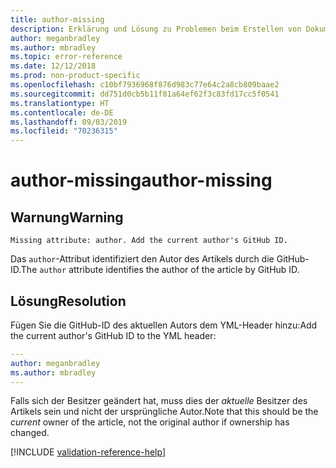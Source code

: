 ```yaml
---
title: author-missing
description: Erklärung und Lösung zu Problemen beim Erstellen von Dokumentationsartikeln – author-missing.
author: meganbradley
ms.author: mbradley
ms.topic: error-reference
ms.date: 12/12/2018
ms.prod: non-product-specific
ms.openlocfilehash: c10bf7936968f876d983c77e64c2a8cb809baae2
ms.sourcegitcommit: dd751d0cb5b11f81a64ef62f3c83fd17cc5f0541
ms.translationtype: HT
ms.contentlocale: de-DE
ms.lasthandoff: 09/03/2019
ms.locfileid: "70236315"
---
```

# <a name="author-missing"></a><span data-ttu-id="c4572-103">author-missing</span><span class="sxs-lookup"><span data-stu-id="c4572-103">author-missing</span></span>

## <a name="warning"></a><span data-ttu-id="c4572-104">Warnung</span><span class="sxs-lookup"><span data-stu-id="c4572-104">Warning</span></span>

`Missing attribute: author. Add the current author's GitHub ID.`

<span data-ttu-id="c4572-105">Das `author`-Attribut identifiziert den Autor des Artikels durch die GitHub-ID.</span><span class="sxs-lookup"><span data-stu-id="c4572-105">The `author` attribute identifies the author of the article by GitHub ID.</span></span> 

## <a name="resolution"></a><span data-ttu-id="c4572-106">Lösung</span><span class="sxs-lookup"><span data-stu-id="c4572-106">Resolution</span></span>

<span data-ttu-id="c4572-107">Fügen Sie die GitHub-ID des aktuellen Autors dem YML-Header hinzu:</span><span class="sxs-lookup"><span data-stu-id="c4572-107">Add the current author's GitHub ID to the YML header:</span></span>

```yml
---
author: meganbradley
ms.author: mbradley
---
```

<span data-ttu-id="c4572-108">Falls sich der Besitzer geändert hat, muss dies der *aktuelle* Besitzer des Artikels sein und nicht der ursprüngliche Autor.</span><span class="sxs-lookup"><span data-stu-id="c4572-108">Note that this should be the *current* owner of the article, not the original author if ownership has changed.</span></span>

<!--make sure to add this file to your includes folder and verify the path-->
[!INCLUDE [validation-reference-help](includes/validation-reference-help.md)]
